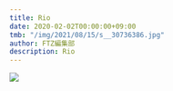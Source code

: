 ```yaml
---
title: Rio
date: 2020-02-02T00:00:00+09:00
tmb: "/img/2021/08/15/s__30736386.jpg"
author: FTZ編集部
description: Rio
---
```


![](/img/2021/08/15/s__30736386.jpg)
